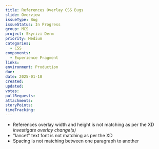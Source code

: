 ```yaml
---
title: References Overlay CSS Bugs
slide: Overview
issueType: Bug
issueStatus: In Progress
group: MCS
project: Skyrizi Derm
priority: Medium
categories:
  - CSS
components:
  - Experience Fragment
links:
environment: Production
due:
date: 2025-01-10
created:
updated:
votes:
pullRequests:
attachments:
storyPoints:
timeTracking:
---
```


- References overlay width and height is not matching as per the XD _investigate overlay change(s)_
- "lancet" text font is not matching as per the XD
- Spacing is not matching between one paragraph to another
